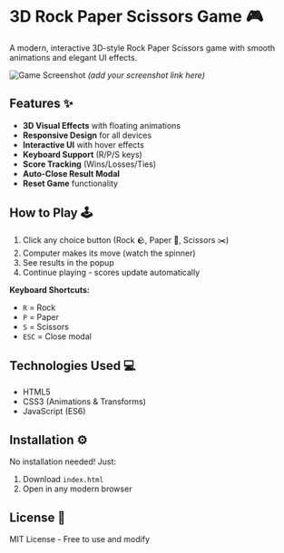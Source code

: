 # 3D Rock Paper Scissors Game 🎮

A modern, interactive 3D-style Rock Paper Scissors game with smooth animations and elegant UI effects.

![Game Screenshot](https://i.imgur.com/placeholder.png) *(add your screenshot link here)*

## Features ✨

- **3D Visual Effects** with floating animations
- **Responsive Design** for all devices
- **Interactive UI** with hover effects
- **Keyboard Support** (R/P/S keys)
- **Score Tracking** (Wins/Losses/Ties)
- **Auto-Close Result Modal**
- **Reset Game** functionality

## How to Play 🕹️

1. Click any choice button (Rock 🪨, Paper 📄, Scissors ✂️)
2. Computer makes its move (watch the spinner)
3. See results in the popup
4. Continue playing - scores update automatically

**Keyboard Shortcuts:**
- `R` = Rock
- `P` = Paper
- `S` = Scissors
- `ESC` = Close modal

## Technologies Used 💻

- HTML5
- CSS3 (Animations & Transforms)
- JavaScript (ES6)

## Installation ⚙️

No installation needed! Just:
1. Download `index.html`
2. Open in any modern browser


## License 📜

MIT License - Free to use and modify
